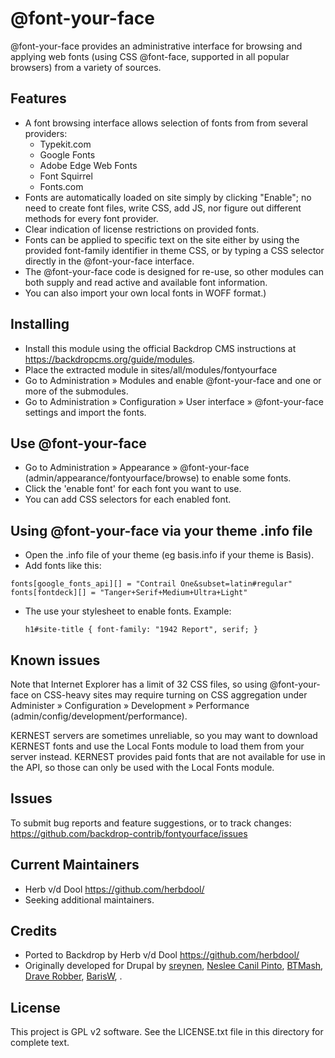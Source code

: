 @font-your-face
===============

@font-your-face provides an administrative interface for browsing and applying web fonts (using CSS @font-face, supported in all popular browsers) from a variety of sources.

Features
--------

* A font browsing interface allows selection of fonts from from several providers:
  * Typekit.com
  * Google Fonts
  * Adobe Edge Web Fonts
  * Font Squirrel
  * Fonts.com
* Fonts are automatically loaded on site simply by clicking "Enable"; no need to create font files, write CSS, add JS, nor figure out different methods for every font provider.
* Clear indication of license restrictions on provided fonts.
* Fonts can be applied to specific text on the site either by using the provided font-family identifier in theme CSS, or by typing a CSS selector directly in the @font-your-face interface.
* The @font-your-face code is designed for re-use, so other modules can both supply and read active and available font information.
* You can also import your own local fonts in WOFF format.)

Installing
----------

* Install this module using the official Backdrop CMS instructions at <https://backdropcms.org/guide/modules>.
* Place the extracted module in sites/all/modules/fontyourface
* Go to Administration » Modules and enable @font-your-face and one or more of the submodules.
* Go to Administration » Configuration » User interface » @font-your-face settings and import the fonts.

Use @font-your-face
-------------------

* Go to Administration » Appearance » @font-your-face (admin/appearance/fontyourface/browse) to enable some fonts.
* Click the 'enable font' for each font you want to use.
* You can add CSS selectors for each enabled font.

Using @font-your-face via your theme .info file
-----------------------------------------------

* Open the .info file of your theme (eg basis.info if your theme is Basis).
* Add fonts like this:

```
fonts[google_fonts_api][] = "Contrail One&subset=latin#regular"
fonts[fontdeck][] = "Tanger+Serif+Medium+Ultra+Light"
```

* The use your stylesheet to enable fonts. Example:

  `h1#site-title { font-family: "1942 Report", serif; }`

Known issues
------------

Note that Internet Explorer has a limit of 32 CSS files, so using @font-your-face on CSS-heavy sites may require turning on CSS aggregation under Administer » Configuration » Development » Performance (admin/config/development/performance).

KERNEST servers are sometimes unreliable, so you may want to download KERNEST fonts and use the Local Fonts module to load them from your server instead. KERNEST provides paid fonts that are not available for use in the API, so those can only be used with the Local Fonts module.

Issues
------

To submit bug reports and feature suggestions, or to track changes:
  <https://github.com/backdrop-contrib/fontyourface/issues>

Current Maintainers
-------------------

* Herb v/d Dool <https://github.com/herbdool/>
* Seeking additional maintainers.

Credits
-------

* Ported to Backdrop by Herb v/d Dool <https://github.com/herbdool/>
* Originally developed for Drupal by [sreynen](https://www.drupal.org/u/sreynen), [Neslee Canil Pinto](https://www.drupal.org/u/neslee-canil-pinto), [BTMash](https://www.drupal.org/u/btmash), [Drave Robber](https://www.drupal.org/u/drave-robber), [BarisW](https://www.drupal.org/u/barisw), .

License
-------

This project is GPL v2 software. See the LICENSE.txt file in this directory for complete text.
